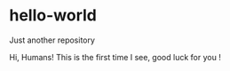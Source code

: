 # hello-world
Just another repository

Hi, Humans!
This is the first time I see, good luck for you !
